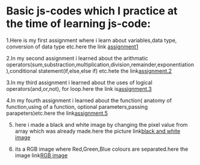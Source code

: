 # Basic js-codes which I practice at the time of learning js-code:
1.Here is my first assignment where i learn about variables,data type, conversion of data type etc.here the link [assignment1](https://github.com/maria-rahman-mila/Assignment-codes/blob/main/assignment1.js)

2.In my second assignment i learned about the arithmatic operators(sum,substraction,multiplication,division,remainder,exponentiation),conditional statement(if,else,else if) etc.hete the link[assignment.2](https://github.com/maria-rahman-mila/Assignment-codes/blob/main/assignment2.js) 

3.In my third assignment i learned about the uses of logical operators(and,or,not), for loop.here the link  is[assignment.3](https://github.com/maria-rahman-mila/Assignment-codes/blob/main/assignment3.js)

4.In my fourth assignment i learned about the function( anatomy of function,using of a function, optional parameters,passing parapeters)etc.here the link[assignment.5](https://github.com/maria-rahman-mila/Assignment-codes/blob/main/assignment5.js)

5. here i made a black and white image by changing the pixel value from array which was already made.here the picture link[black and white image](https://github.com/maria-rahman-mila/Assignment-codes/commit/ca49c27cc431234d9a95ba97b199f6cfb00f381a)

6. its a RGB image where Red,Green,Blue colours are separated.here the image link[RGB image](https://github.com/maria-rahman-mila/Assignment-codes/blob/main/separated_R_G_B(1).png)


